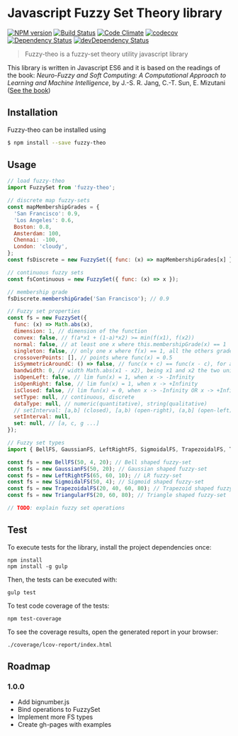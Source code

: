 # Javascript Fuzzy Set Theory library

[![NPM version](https://img.shields.io/npm/v/fuzzy-theo.svg)](https://www.npmjs.com/package/fuzzy-theo)
[![Build Status](https://travis-ci.org/leoaretakis/fuzzy-theo.svg?branch=master)](https://travis-ci.org/leoaretakis/fuzzy-theo)
[![Code Climate](https://codeclimate.com/github/leoaretakis/fuzzy-theo/badges/gpa.svg)](https://codeclimate.com/github/leoaretakis/fuzzy-theo)
[![codecov](https://codecov.io/github/leoaretakis/fuzzy-theo/coverage.svg)](https://codecov.io/gh/leoaretakis/fuzzy-theo)
[![Dependency Status](https://david-dm.org/leoaretakis/fuzzy-theo.svg)](https://david-dm.org/leoaretakis/fuzzy-theo)
[![devDependency Status](https://david-dm.org/leoaretakis/fuzzy-theo/dev-status.svg)](https://david-dm.org/leoaretakis/fuzzy-theo#info=devDependencies)

> Fuzzy-theo is a fuzzy-set theory utility javascript library

This library is written in Javascript ES6 and it is based on the readings of the book: _Neuro-Fuzzy and Soft Computing: A Computational Approach to Learning and Machine Intelligence_, by J.-S. R. Jang, C.-T. Sun, E. Mizutani ([See the book](http://www.amazon.com/Neuro-Fuzzy-Soft-Computing-Computational-Intelligence/dp/0132610663))

## Installation

Fuzzy-theo can be installed using

```sh
$ npm install --save fuzzy-theo
```

## Usage

```js
// load fuzzy-theo
import FuzzySet from 'fuzzy-theo';

// discrete map fuzzy-sets
const mapMembershipGrades = {
  'San Francisco': 0.9,
  'Los Angeles': 0.6,
  Boston: 0.8,
  Amsterdam: 100,
  Chennai: -100,
  London: 'cloudy',
};
const fsDiscrete = new FuzzySet({ func: (x) => mapMembershipGrades[x] });

// continuous fuzzy sets
const fsContinuous = new FuzzySet({ func: (x) => x });

// membership grade
fsDiscrete.membershipGrade('San Francisco'); // 0.9

// Fuzzy set properties
const fs = new FuzzySet({
  func: (x) => Math.abs(x),
  dimension: 1, // dimension of the function
  convex: false, // f(a*x1 + (1-a)*x2) >= min(f(x1), f(x2))
  normal: false, // at least one x where this.membershipGrade(x) == 1
  singleton: false, // only one x where f(x) == 1, all the others grades are 0,
  crossoverPoints: [], // points where func(x) = 0.5
  isSymmetricAroundC: () => false, // func(x + c) == func(x - c), for all x
  bandwidth: 0, // width Math.abs(x1 - x2), being x1 and x2 the two unique crossover points
  isOpenLeft: false, // lim fun(x) = 1, when x -> -Infinity
  isOpenRight: false, // lim fun(x) = 1, when x -> +Infinity
  isClosed: false, // lim fun(x) = 0, when x -> -Infinity OR x -> +Infinity
  setType: null, // continuous, discrete
  dataType: null, // numeric(quantitative), string(qualitative)
  // setInterval: [a,b] (closed), [a,b) (open-right), (a,b] (open-left), (a,b) (open)
  setInterval: null,
  set: null, // [a, c, g ...]
});

// Fuzzy set types
import { BellFS, GaussianFS, LeftRightFS, SigmoidalFS, TrapezoidalFS, TriangularFS } from 'fuzzy-theo';

const fs = new BellFS(50, 4, 20); // Bell shaped fuzzy-set
const fs = new GaussianFS(50, 20); // Gaussian shaped fuzzy-set
const fs = new LeftRightFS(65, 60, 10); // LR fuzzy-set
const fs = new SigmoidalFS(50, 4); // Sigmoid shaped fuzzy-set
const fs = new TrapezoidalFS(20, 40, 60, 80); // Trapezoid shaped fuzzy-set
const fs = new TriangularFS(20, 60, 80); // Triangle shaped fuzzy-set

// TODO: explain fuzzy set operations

```

## Test

To execute tests for the library, install the project dependencies once:

    npm install
    npm install -g gulp

Then, the tests can be executed with:

    gulp test

To test code coverage of the tests:

    npm test-coverage

To see the coverage results, open the generated report in your browser:

    ./coverage/lcov-report/index.html



## Roadmap


### 1.0.0

* Add bignumber.js
* Bind operations to FuzzySet
* Implement more FS types
* Create gh-pages with examples
